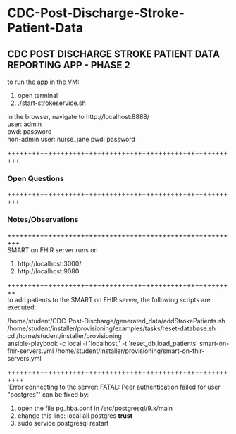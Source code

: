 # CDC-Post-Discharge-Stroke-Patient-Data

## CDC POST DISCHARGE STROKE PATIENT DATA REPORTING APP - PHASE 2

to run the app in the VM:

1.   open terminal
2.   ./start-strokeservice.sh

in the browser, navigate to  http://localhost:8888/  
user: admin  
pwd: password  
non-admin user: nurse_jane
pwd: password

+++++++++++++++++++++++++++++++++++++++++++++++++++++++++  
### Open Questions   

+++++++++++++++++++++++++++++++++++++++++++++++++++++++++
### Notes/Observations #

+++++++++++++++++++++++++++++++++++++++++++++++++++++++++  
SMART on FHIR server runs on   
1. http://localhost:3000/
2. http://localhost:9080

++++++++++++++++++++++++++++++++++++++++++++++++++++++++  
to add patients to the SMART on FHIR server, the following scripts are executed:

/home/student/CDC-Post-Discharge/generated_data/addStrokePatients.sh 
/home/student/installer/provisioning/examples/tasks/reset-database.sh  
cd /home/student/installer/provisioning  
ansible-playbook  -c local -i 'localhost,'  -t 'reset_db,load_patients' smart-on-fhir-servers.yml 
/home/student/installer/provisioning/smart-on-fhir-servers.yml  

++++++++++++++++++++++++++++++++++++++++++++++++++++++++++  
'Error connecting to the server: FATAL:  Peer authentication failed for user "postgres"' can be fixed by:
1. open the file pg_hba.conf in /etc/postgresql/9.x/main
2. change this line: local   all postgres  **trust**
3. sudo service postgresql restart

	
	
